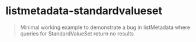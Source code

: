 # listmetadata-standardvalueset

> Minimal working example to demonstrate a bug in listMetadata where queries for StandardValueSet return no results
